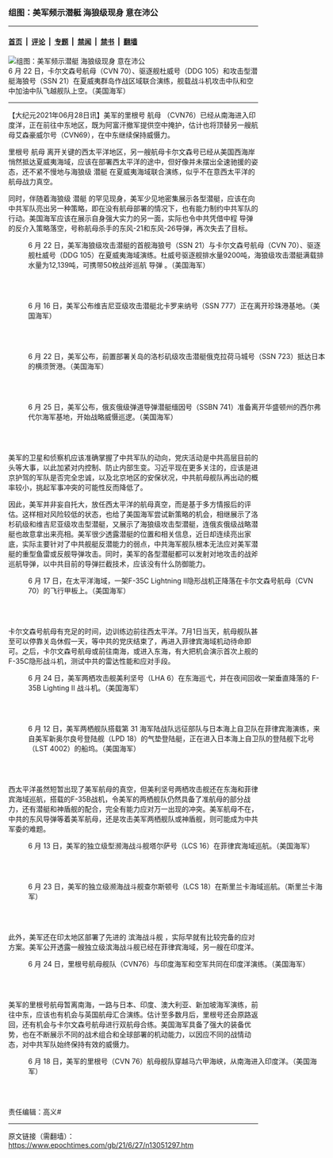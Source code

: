 ### 组图：美军频示潜艇 海狼级现身 意在沛公

---

#### [首页](../../../..?n13051297) &nbsp;|&nbsp; [评论](../../../../../epoch-comment?n13051297) &nbsp;|&nbsp; [专题](../../../../../epoch-special?n13051297) &nbsp;|&nbsp; [禁闻](../../../../../epoch-news?n13051297) &nbsp;|&nbsp; [禁书](../../../../../books?n13051297) &nbsp;|&nbsp; [翻墙](https://github.com/gfw-breaker/nogfw/blob/master/README.md?n13051297)


<div><img alt="组图：美军频示潜艇 海狼级现身 意在沛公" class="attachment-djy_600_400 size-djy_600_400 wp-post-image" src="https://i.epochtimes.com/assets/uploads/2021/06/id13051307-51271164464_b7dcb7690d_k-600x400.jpg"/>
<div class="caption">
 6 月 22 日，卡尔文森号航母（CVN 70）、驱逐舰杜威号（DDG 105）和攻击型潜艇海狼号（SSN 21）在夏威夷群岛作战区域联合演练，舰载战斗机攻击中队和空中加油中队飞越舰队上空。（美国海军）
</div></div><hr/><div class="post_content" id="artbody" itemprop="articleBody">
 <!-- article content begin -->
 <p>
  【大纪元2021年06月28日讯】美军的里根号
  <ok href="https://www.epochtimes.com/gb/tag/%E8%88%AA%E6%AF%8D.html">
   航母
  </ok>
  （CVN76）已经从南海进入印度洋，正在前往中东地区，既为阿富汗撤军提供空中掩护，估计也将顶替另一艘航母艾森豪威尔号（CVN69），在中东继续保持威慑力。
 </p>
 <p>
  里根号
  <ok href="https://www.epochtimes.com/gb/tag/%E8%88%AA%E6%AF%8D.html">
   航母
  </ok>
  离开关键的西太平洋地区，另一艘航母卡尔文森号已经从美国西海岸悄然抵达夏威夷海域，应该在部署西太平洋的途中，但好像并未摆出全速驰援的姿态，还不紧不慢地与海狼级
  <ok href="https://www.epochtimes.com/gb/tag/%E6%BD%9C%E8%89%87.html">
   潜艇
  </ok>
  在夏威夷海域联合演练，似乎不在意西太平洋的航母战力真空。
 </p>
 <p>
  同时，伴随着海狼级
  <ok href="https://www.epochtimes.com/gb/tag/%E6%BD%9C%E8%89%87.html">
   潜艇
  </ok>
  的罕见现身，美军少见地密集展示各型潜艇，应该在向中共军队亮出另一种策略，即在没有航母部署的情况下，也有能力制约中共军队的行动。美国海军应该在展示自身强大实力的另一面，实际也令中共凭借中程
  <ok href="https://www.epochtimes.com/gb/tag/%E5%AF%BC%E5%BC%B9.html">
   导弹
  </ok>
  的反介入策略落空，号称航母杀手的东风-21和东风-26导弹，再次失去了目标。
 </p>
 <figure aria-describedby="caption-attachment-13051321" class="wp-caption aligncenter" id="attachment_13051321" style="width: 600px">
  <ok href="https://i.epochtimes.com/assets/uploads/2021/06/id13051321-51270614643_01d8555c51_k.jpg" target="_blank">
   <img alt="" class="size-large wp-image-13051321" src="https://i.epochtimes.com/assets/uploads/2021/06/id13051321-51270614643_01d8555c51_k-600x400.jpg"/>
  </ok>
  <br/><figcaption class="wp-caption-text" id="caption-attachment-13051321">
   6 月 22 日，美军海狼级攻击潜艇的首舰海狼号（SSN 21）与卡尔文森号航母（CVN 70）、驱逐舰杜威号（DDG 105）在夏威夷海域演练。杜威号驱逐舰排水量9200吨，海狼级攻击潜艇满载排水量为12,139吨，可携带50枚战斧巡航
   <ok href="https://www.epochtimes.com/gb/tag/%E5%AF%BC%E5%BC%B9.html">
    导弹
   </ok>
   。（美国海军）
  </figcaption><br/>
 </figure><br/>
 <figure aria-describedby="caption-attachment-13051328" class="wp-caption aligncenter" id="attachment_13051328" style="width: 600px">
  <ok href="https://i.epochtimes.com/assets/uploads/2021/06/id13051328-51252838359_708f04d79d_k.jpg" target="_blank">
   <img alt="" class="size-large wp-image-13051328" src="https://i.epochtimes.com/assets/uploads/2021/06/id13051328-51252838359_708f04d79d_k-600x400.jpg"/>
  </ok>
  <br/><figcaption class="wp-caption-text" id="caption-attachment-13051328">
   6 月 16 日，美军公布维吉尼亚级攻击潜艇北卡罗来纳号（SSN 777）正在离开珍珠港基地。（美国海军）
  </figcaption><br/>
 </figure><br/>
 <figure aria-describedby="caption-attachment-13051330" class="wp-caption aligncenter" id="attachment_13051330" style="width: 600px">
  <ok href="https://i.epochtimes.com/assets/uploads/2021/06/id13051330-51264260000_e1b0c55480_k.jpg" target="_blank">
   <img alt="" class="size-large wp-image-13051330" src="https://i.epochtimes.com/assets/uploads/2021/06/id13051330-51264260000_e1b0c55480_k-600x400.jpg"/>
  </ok>
  <br/><figcaption class="wp-caption-text" id="caption-attachment-13051330">
   6 月 22 日，美军公布，前置部署关岛的洛杉矶级攻击潜艇俄克拉荷马城号（SSN 723）抵达日本的横须贺港。（美国海军）
  </figcaption><br/>
 </figure><br/>
 <figure aria-describedby="caption-attachment-13051339" class="wp-caption aligncenter" id="attachment_13051339" style="width: 600px">
  <ok href="https://i.epochtimes.com/assets/uploads/2021/06/id13051339-51270792701_775a753003_k.jpg" target="_blank">
   <img alt="" class="size-large wp-image-13051339" src="https://i.epochtimes.com/assets/uploads/2021/06/id13051339-51270792701_775a753003_k-600x429.jpg"/>
  </ok>
  <br/><figcaption class="wp-caption-text" id="caption-attachment-13051339">
   6 月 25 日，美军公布，俄亥俄级弹道导弹潜艇缅因号（SSBN 741）准备离开华盛顿州的西尔弗代尔海军基地，开始战略威慑巡逻。（美国海军）
  </figcaption><br/>
 </figure><br/>
 <p>
  美军的卫星和侦察机应该准确掌握了中共军队的动向，党庆活动是中共高层目前的头等大事，以此加紧对内控制、防止内部生变。习近平现在更多关注的，应该是进京护驾的军队是否完全忠诚，以及北京地区的安保状况，中共航母舰队再出动的概率较小，挑起军事冲突的可能性反而降低了。
 </p>
 <p>
  因此，美军并非妄自托大，放任西太平洋的航母真空，而是基于多方情报后的评估。这样相对风险较低的状态，也给了美国海军尝试新策略的机会，相继展示了洛杉矶级和维吉尼亚级攻击型潜艇，又展示了海狼级攻击型潜艇，连俄亥俄级战略潜艇也故意拿出来亮相。美军很少透露潜艇的位置和相关信息，近日却连续亮出家底，实际主要针对了中共舰艇反潜能力的弱点，中共海军舰队根本无法应对美军潜艇的重型鱼雷或反舰导弹攻击。同时，美军的各型潜艇都可以发射对地攻击的战斧巡航导弹，以中共目前的导弹拦截技术，应该没有什么防御能力。
 </p>
 <figure aria-describedby="caption-attachment-13051326" class="wp-caption aligncenter" id="attachment_13051326" style="width: 600px">
  <ok href="https://i.epochtimes.com/assets/uploads/2021/06/id13051326-51259097134_9867969c8d_k.jpg" target="_blank">
   <img alt="" class="size-large wp-image-13051326" src="https://i.epochtimes.com/assets/uploads/2021/06/id13051326-51259097134_9867969c8d_k-600x400.jpg"/>
  </ok>
  <br/><figcaption class="wp-caption-text" id="caption-attachment-13051326">
   6 月 17 日，在太平洋海域，一架F-35C Lightning II隐形战机正降落在卡尔文森号航母（CVN 70）的飞行甲板上。（美国海军）
  </figcaption><br/>
 </figure><br/>
 <p>
  卡尔文森号航母有充足的时间，边训练边前往西太平洋。7月1日当天，航母舰队甚至可以停靠关岛休假一天，等中共的党庆结束了，再进入菲律宾海域机动待命即可。之后，卡尔文森号航母或前往南海，或进入东海，有大把机会演示首次上舰的F-35C隐形战斗机，测试中共的雷达性能和应对手段。
 </p>
 <figure aria-describedby="caption-attachment-13051345" class="wp-caption aligncenter" id="attachment_13051345" style="width: 600px">
  <ok href="https://i.epochtimes.com/assets/uploads/2021/06/id13051345-51269880097_47336b2c63_k.jpg" target="_blank">
   <img alt="" class="size-large wp-image-13051345" src="https://i.epochtimes.com/assets/uploads/2021/06/id13051345-51269880097_47336b2c63_k-600x400.jpg"/>
  </ok>
  <br/><figcaption class="wp-caption-text" id="caption-attachment-13051345">
   6 月 24 日，美军两栖攻击舰美利坚号（LHA 6）在东海巡弋，并在夜间回收一架垂直降落的 F-35B Lighting II 战斗机。（美国海军）
  </figcaption><br/>
 </figure><br/>
 <figure aria-describedby="caption-attachment-13051347" class="wp-caption aligncenter" id="attachment_13051347" style="width: 600px">
  <ok href="https://i.epochtimes.com/assets/uploads/2021/06/id13051347-51249730519_c0fc21b040_k.jpg" target="_blank">
   <img alt="" class="size-large wp-image-13051347" src="https://i.epochtimes.com/assets/uploads/2021/06/id13051347-51249730519_c0fc21b040_k-600x400.jpg"/>
  </ok>
  <br/><figcaption class="wp-caption-text" id="caption-attachment-13051347">
   6 月 12 日，美军两栖舰队搭载第 31 海军陆战队远征部队与日本海上自卫队在菲律宾海演练，来自美军新奥尔良号登陆舰（LPD 18）的气垫登陆艇，正在进入日本海上自卫队的登陆舰下北号（LST 4002）的船坞。（美国海军）
  </figcaption><br/>
 </figure><br/>
 <p>
  西太平洋虽然短暂出现了美军航母的真空，但美利坚号两栖攻击舰还在东海和菲律宾海域巡航，搭载的F-35B战机，令美军的两栖舰队仍然具备了准航母的部分战力，还有潜艇和神盾舰的配合，完全有能力应对万一出现的冲突。美军航母不在，中共的东风导弹等着美军航母，还是攻击美军两栖舰队或神盾舰，则可能成为中共军委的难题。
 </p>
 <figure aria-describedby="caption-attachment-13051349" class="wp-caption aligncenter" id="attachment_13051349" style="width: 600px">
  <ok href="https://i.epochtimes.com/assets/uploads/2021/06/id13051349-51249167418_321a99d8d3_k.jpg" target="_blank">
   <img alt="" class="size-large wp-image-13051349" src="https://i.epochtimes.com/assets/uploads/2021/06/id13051349-51249167418_321a99d8d3_k-600x429.jpg"/>
  </ok>
  <br/><figcaption class="wp-caption-text" id="caption-attachment-13051349">
   6 月 13 日，美军的独立级型濒海战斗舰塔尔萨号（LCS 16）在菲律宾海域巡航。（美国海军）
  </figcaption><br/>
 </figure><br/>
 <figure aria-describedby="caption-attachment-13051353" class="wp-caption aligncenter" id="attachment_13051353" style="width: 600px">
  <ok href="https://i.epochtimes.com/assets/uploads/2021/06/id13051353-51269397410_8601549bb9_k.jpg" target="_blank">
   <img alt="" class="size-large wp-image-13051353" src="https://i.epochtimes.com/assets/uploads/2021/06/id13051353-51269397410_8601549bb9_k-600x400.jpg"/>
  </ok>
  <br/><figcaption class="wp-caption-text" id="caption-attachment-13051353">
   6 月 23 日，美军的独立级濒海战斗舰查尔斯顿号（LCS 18）在斯里兰卡海域巡航。（斯里兰卡海军）
  </figcaption><br/>
 </figure><br/>
 <p>
  此外，美军还在印太地区部署了先进的
  <ok href="https://www.epochtimes.com/gb/tag/%E6%BB%A8%E6%B5%B7%E6%88%98%E6%96%97%E8%88%B0.html">
   滨海战斗舰
  </ok>
  ，实际早就有比较完备的应对方案。美军公开透露一艘独立级滨海战斗舰已经在菲律宾海域，另一艘在印度洋。
 </p>
 <figure aria-describedby="caption-attachment-13051356" class="wp-caption aligncenter" id="attachment_13051356" style="width: 600px">
  <ok href="https://i.epochtimes.com/assets/uploads/2021/06/id13051356-51269706369_ffcf5df9e1_k.jpg" target="_blank">
   <img alt="" class="size-large wp-image-13051356" src="https://i.epochtimes.com/assets/uploads/2021/06/id13051356-51269706369_ffcf5df9e1_k-600x400.jpg"/>
  </ok>
  <br/><figcaption class="wp-caption-text" id="caption-attachment-13051356">
   6 月 24 日，里根号航母舰队（CVN76）与印度海军和空军共同在印度洋演练。（美国海军）
  </figcaption><br/>
 </figure><br/>
 <p>
  美军的里根号航母暂离南海，一路与日本、印度、澳大利亚、新加坡海军演练，前往中东，应该也有机会与英国航母汇合演练。估计至多数月后，里根号还会原路返回，还有机会与卡尔文森号航母进行双航母合练。美国海军具备了强大的装备优势，也在不断展示不同的战术组合和全球部署的机动能力，以因应不同的战情动态，对中共军队始终保持有效的威慑力。
 </p>
 <figure aria-describedby="caption-attachment-13051358" class="wp-caption aligncenter" id="attachment_13051358" style="width: 600px">
  <ok href="https://i.epochtimes.com/assets/uploads/2021/06/id13051358-51267071454_c95247b27d_k.jpg" target="_blank">
   <img alt="" class="size-large wp-image-13051358" src="https://i.epochtimes.com/assets/uploads/2021/06/id13051358-51267071454_c95247b27d_k-600x387.jpg"/>
  </ok>
  <br/><figcaption class="wp-caption-text" id="caption-attachment-13051358">
   6 月 18 日，美军的里根号（CVN 76）航母舰队穿越马六甲海峡，从南海进入印度洋。（美国海军）
  </figcaption><br/>
 </figure><br/>
 <p>
  责任编辑：高义#
 </p>
 <!-- article content end -->
 <div id="below_article_ad">
 </div>
</div>


---

原文链接（需翻墙）：https://www.epochtimes.com/gb/21/6/27/n13051297.htm